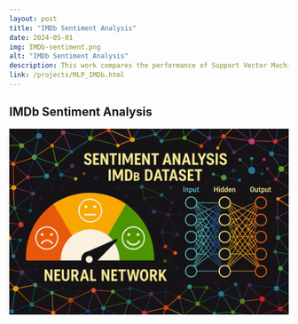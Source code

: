 ```yaml
---
layout: post
title: "IMDb Sentiment Analysis"
date: 2024-05-01
img: IMDb-sentiment.png
alt: "IMDb Sentiment Analysis"
description: This work compares the performance of Support Vector Machine (SVM) and Multilayer Perceptron (MLP) models for sentiment analysis on the “IMDb 50k Reviews Dataset.
link: /projects/MLP_IMDb.html
---
```


<h2>IMDb Sentiment Analysis</h2>

<a href="/projects/MLP_IMDb.html" target="_blank">
  <img src="/img/portfolio/IMDb-sentiment.png" alt="Open PDF">
</a>

